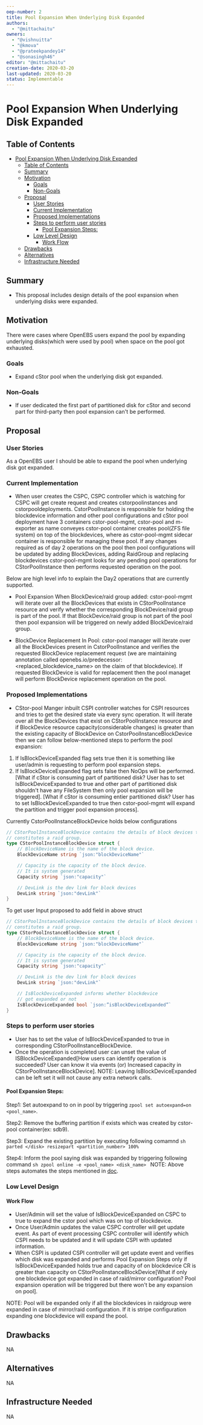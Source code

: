 ```yaml
---
oep-number: 2
title: Pool Expansion When Underlying Disk Expanded
authors:
  - "@mittachaitu"
owners:
  - "@vishnuitta"
  - "@kmova"
  - "@prateekpandey14"
  - "@sonasingh46"
editor: "@mittachaitu"
creation-date: 2020-03-20
last-updated: 2020-03-20
status: Implementable
---
```


# Pool Expansion When Underlying Disk Expanded

## Table of Contents

- [Pool Expansion When Underlying Disk Expanded](#pool-expansion-when-underlying-disk-expanded)
	- [Table of Contents](#table-of-contents)
	- [Summary](#summary)
	- [Motivation](#motivation)
		- [Goals](#goals)
		- [Non-Goals](#non-goals)
	- [Proposal](#proposal)
		- [User Stories](#user-stories)
		- [Current Implementation](#current-implementation)
		- [Proposed Implementations](#proposed-implementations)
		- [Steps to perform user stories](#steps-to-perform-user-stories)
			- [Pool Expansion Steps:](#pool-expansion-steps)
		- [Low Level Design](#low-level-design)
			- [Work Flow](#work-flow)
	- [Drawbacks](#drawbacks)
	- [Alternatives](#alternatives)
	- [Infrastructure Needed](#infrastructure-needed)

## Summary

- This proposal includes design details of the pool expansion when underlying disks were expanded.

## Motivation

There were cases where OpenEBS users expand the pool by expanding underlying disks(which were used by pool) when space on the pool got exhausted.

### Goals

- Expand cStor pool when the underlying disk got expanded.

### Non-Goals

- If user dedicated the first part of partitioned disk for cStor and second part for third-party then pool expansion can't be performed.

## Proposal

### User Stories

As a OpenEBS user I should be able to expand the pool when underlying disk got expanded.

### Current Implementation

- When user creates the CSPC, CSPC controller which is watching for CSPC will get create request and creates cstorpoolinstances and cstorpooldeployments. CstorPoolInstance is responsible for holding the blockdevice information and other pool configurations and cStor pool deployment have 3 containers cstor-pool-mgmt, cstor-pool and m-exporter as name conveyes cstor-pool container creates pool(ZFS file system) on top of the blockdevices, where as cstor-pool-mgmt sidecar container is responsible for managing these pool. If any changes required as of day 2 operations on the pool then pool configurations will be updated by adding BlockDevices, adding RaidGroup and replacing blockdevices cstor-pool-mgmt looks for any pending pool operations for CStorPoolInstance then performs requested operation on the pool.

Below are high level info to explain the Day2 operations that are currently supported.

- Pool Expansion When BlockDevice/raid group added:
	cstor-pool-mgmt will iterate over all the BlockDevices that exists in CStorPoolInstance resource and verify whether the corresponding BlockDevice/raid group is part of the pool. If that BlockDevice/raid group is not part of the pool then pool expansion will be triggered on newly added BlockDevice/raid group.

- BlockDevice Replacement In Pool:
    cstor-pool manager will iterate over all the BlockDevices present in CstorPoolInstance and verifies the requested BlockDevice replacement request (we are maintaining annotation called openebs.io/predecessor: <replaced_blockdevice_name> on the claim of that blockdevice). If requested BlockDevice is valid for replacement then the pool managet will perform BlockDevice replacement operation on the pool.

### Proposed Implementations

- CStor-pool Manger inbuilt CSPI controller watches for CSPI resources and tries to get the desired state via every sync operation. It will iterate over all the BlockDevices that exist on CStorPoolInstance resource and if BlockDevice resource capacity(considerable changes) is greater than the existing capacity of BlockDevice on CstorPoolInstanceBlockDevice then we can follow below-mentioned steps to perform the pool expansion:
1. If IsBlockDeviceExpanded flag sets true then it is something like user/admin is requesting to perform pool expansion steps.
2. If IsBlockDeviceExpanded flag sets false then NoOps will be performed.
[What if cStor is consuming part of partitioned disk? User has to set IsBlockDeviceExpanded to true and other part of partitioned disk shouldn't have any FileSystem then only pool expansion will be triggered].
[What if cStor is consuming entier partitioned disk? User has to set IsBlockDeviceExpanded to true then cstor-pool-mgmt will expand the partition and trigger pool expansion process].

Currently CstorPoolInstanceBlockDevice holds below configurations 
```go
// CStorPoolInstanceBlockDevice contains the details of block devices that
// constitutes a raid group.
type CStorPoolInstanceBlockDevice struct {
	// BlockDeviceName is the name of the block device.
	BlockDeviceName string `json:"blockDeviceName"`

	// Capacity is the capacity of the block device.
	// It is system generated
	Capacity string `json:"capacity"`

	// DevLink is the dev link for block devices
	DevLink string `json:"devLink"`
}
```

To get user Input proposed to add field in above struct

```go
// CStorPoolInstanceBlockDevice contains the details of block devices that
// constitutes a raid group.
type CStorPoolInstanceBlockDevice struct {
	// BlockDeviceName is the name of the block device.
	BlockDeviceName string `json:"blockDeviceName"`

	// Capacity is the capacity of the block device.
	// It is system generated
	Capacity string `json:"capacity"`

	// DevLink is the dev link for block devices
	DevLink string `json:"devLink"`

	// IsBlockDeviceExpanded informs whether blockdevice 
	// got expanded or not
	IsBlockDeviceExpanded bool `json:”isBlockDeviceExpanded”`
}
```

### Steps to perform user stories
- User has to set the value of IsBlockDeviceExpanded to true in corresponding CStorPoolInstanceBlockDevice.
- Once the operation is completed user can unset the value of ISBlockDeviceExpanded[How users can identify
  operation is succeeded? User can know it via events (or) Increased capacity in CStorPoolInstanceBlockDevice].
  NOTE: Leaving IsBlockDeviceExpanded can be left set it will not cause any extra network calls.

#### Pool Expansion Steps:

Step1: Set autoexpand to on in pool by triggering `zpool set autoexpand=on <pool_name>`.

Step2: Remove the buffering partition if exists which was created by cstor-pool container(ex: sdb9).

Step3: Expand the existing partition by executing following comamnd
       ```sh
       parted </disk> resizepart <partition_number> 100%
       ```

Step4: Inform the pool saying disk was expanded by triggering following command
       ```sh
       zpool online -e <pool_name> <disk_name>
       ```
NOTE: Above steps automates the steps mentioned in [doc](https://github.com/openebs/openebs-docs/blob/day_2_ops/docs/resize-single-disk-pool.md).

### Low Level Design

#### Work Flow

- User/Admin will set the value of IsBlockDeviceExpanded on CSPC to true to expand the cstor pool which was on top of blockdevice.
- Once User/Admin updates the value CSPC controller will get update event. As part of event processing CSPC controller will identify which  CSPI needs to be updated and it will update CSPI with updated information.
- When CSPI is updated CSPI controller will get update event and verifies which disk was expanded and performs Pool Expansion Steps only if IsBlockDeviceExpanded holds true and capacity of on blockdevice CR is greater than capacity on CStorPoolInstanceBlockDevice[What if only one blockdevice got expanded in case of raid/mirror configuration? Pool expansion operation will be triggered but there won't be any expansion on pool].

NOTE: Pool will be expanded only if all the blockdevices in raidgroup were expanded in case of mirror/raid configuration. If it is stripe configuration expanding one blockdevice will expand the pool.

## Drawbacks

NA

## Alternatives

NA

## Infrastructure Needed

NA

